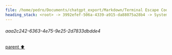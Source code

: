 ```yaml
---
file: /home/pedro/Documents/chatgpt_export/Markdown/Terminal Escape Codes Summary.md
heading_stack: <root> -> 3992efef-506a-4339-a915-da88075a28b4 -> System -> 279db4e3-a725-4c3f-8ad7-66b2e924c4c1 -> System -> aaa2c242-6363-4e75-9e25-2d7833dbdde4
---
```

###### aaa2c242-6363-4e75-9e25-2d7833dbdde4
[parent ⬆️](#279db4e3-a725-4c3f-8ad7-66b2e924c4c1)
